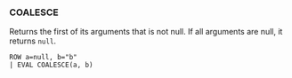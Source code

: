 <!--
This is generated by ESQL’s AbstractFunctionTestCase. Do no edit it. See ../README.md for how to regenerate it.
-->

### COALESCE
Returns the first of its arguments that is not null. If all arguments are null, it returns `null`.

```esql
ROW a=null, b="b"
| EVAL COALESCE(a, b)
```
